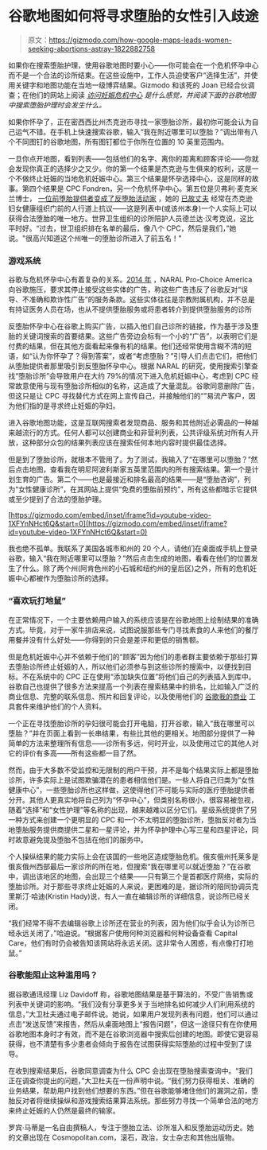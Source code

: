 # 谷歌地图如何将寻求堕胎的女性引入歧途

> 原文：<https://gizmodo.com/how-google-maps-leads-women-seeking-abortions-astray-1822882758>

如果你在搜索堕胎护理，使用谷歌地图时要小心——你可能会在一个危机怀孕中心而不是一个合法的诊所结束。在这些设施中，工作人员迫使客户“选择生活”，并使用关键字和地图功能在当地一级博弈结果。Gizmodo 和该死的 Joan 已经合伙调查；在他们的网站上阅读 [*访问妊娠危机中心*](https://damnjoan.com/abortionsearch) *是什么感觉，并阅读下面的谷歌地图中搜索堕胎护理时会发生什么。*



如果你怀孕了，正在密西西比州杰克逊市寻找一家堕胎诊所，最初你可能会认为自己运气不错。在手机上快速搜索谷歌，输入“我在附近哪里可以堕胎？”调出带有八个不同图钉的谷歌地图，所有图钉都位于你所在位置的 10 英里范围内。

一旦你点开地图，看到列表——包括他们的名字、离你的距离和顾客评论——你就会发现你真正的选择少之又少。你的第一个结果是杰克逊与生俱来的权利，这是一个不做终止妊娠的当地危机妊娠中心。第三个结果是怀孕选择中心，这是同样的故事。第四个结果是 CPC Fondren，另一个危机怀孕中心。第五位是贝弗利·麦克米兰博士， [一位前堕胎提供者变成了反堕胎活动家](https://www.youtube.com/watch?v=VeT357hlXk8) ，她的 [已故丈夫](https://www.clarionledger.com/story/news/2016/01/21/anti-abortion-activist-roy-mcmillan-dies/79119222/) 经常在杰克逊妇女健康组织门前的人行道上抗议——这是列表中(或该州本身)一个人实际上可以获得合法堕胎的唯一地方。世界卫生组织的诊所陪护人员德兰达·汉考克说，这比平时好。“过去，世卫组织排在名单的最后，像八个 CPC，然后是我们，”她说。"很高兴知道这个州唯一的堕胎诊所进入了前五名！"

### **游戏系统**

谷歌与危机怀孕中心有着复杂的关系。[2014 年](http://thehill.com/policy/technology/204571-google-removes-anti-abortion-ads-after-pressure) ，NARAL Pro-Choice America 向谷歌施压，要求其停止接受这些实体的广告，称这些广告违反了谷歌反对“误导、不准确和欺诈性广告”的服务条款。这些实体往往是宗教附属机构，并不总是有持证医务人员在场，也从不提供堕胎服务或将患者转介到提供堕胎服务的诊所

反堕胎怀孕中心在谷歌上购买广告，以插入他们自己诊所的链接，作为基于涉及堕胎的关键词搜索的首要结果。这些广告旁边会标有一个小的“广告”，以表明它们是付费的结果，但在其他方面看起来像有机的结果。他们还经常使用含糊不清的短语，如“认为你怀孕了？得到答案”，或者“考虑堕胎？”引导人们点击它们，把他们从堕胎提供者那里吸引到反堕胎怀孕中心。根据 NARAL 的研究，使用搜索引擎查找“堕胎诊所”会导致用户在大约 79%的情况下进入危机妊娠中心，考虑到 CPC 经常故意使用与现有堕胎诊所相似的名称，这造成了大量混乱。谷歌同意删除广告，但这只是让 CPC 寻找替代方式在网上宣传自己，并接触他们的“”易流产客户，因为他们指的是寻求终止妊娠的孕妇。

进入谷歌地图功能，这是互联网搜索者发现商品、服务和其他附近必需品的一种越来越流行的方式。任何人都可以创建商业和非营利列表，公共评级系统对所有人开放，这种部分众包的结果列表应该在搜索任何本地内容时提供最佳选择。

但是到了堕胎诊所，就根本不管用了。为了测试，我输入了“在哪里可以堕胎？”然后点击地图，查看我在明尼阿波利斯家五英里范围内的所有搜索结果。第一个是计划生育的广告。第二个——也是最接近和排名最高的结果——是“堕胎咨询”，列为“女性健康诊所”，在其网站上提供“免费的堕胎前预约”，所有这些都暗示它提供或至少提到了合法的堕胎护理。

 [https://gizmodo.com/embed/inset/iframe?id=youtube-video-1XFYnNHct6Q&start=0](https://gizmodo.com/embed/inset/iframe?id=youtube-video-1XFYnNHct6Q&start=0) 

我也绝不孤单。我联系了美国各城市和州的 20 个人，请他们在桌面或手机上登录谷歌，输入“我在附近哪里可以堕胎？”然后点击生成的地图，看看在他们的位置发生了什么。除了两个州(阿肯色州的小石城和纽约州的皇后区)之外，所有的危机妊娠中心都被作为堕胎诊所的选择。

### **“喜欢玩打地鼠”**

在正常情况下，一个主要依赖用户输入的系统应该是在谷歌地图上绘制结果的准确方式。毕竟，对于一家牛排店来说，试图说服那些专门寻找素食的人来他们的餐厅用餐并没有什么好处——你得到的只会是差评和更低的销售额。

但是危机妊娠中心并不依赖于他们的“顾客”因为他们的患者群主要依赖于那些打算去堕胎诊所终止妊娠的人，所以他们必须参与到这些诊所的搜索中，以便找到目标。不在系统中的 CPC 正在使用“添加缺失位置”将他们自己的列表插入到库中。谷歌自己也提供了很多方法来提高一个列表在搜索结果中的排名，比如输入广泛的商业信息、完整的联系信息、照片和回复评论，以及使用他们的 [谷歌我的商业](https://www.google.com/business/how-it-works/?gmbsrc=us-en-et-gs-z-gmb-l-z-h~my%7Credirect%7Cu&ppsrc=GMBLR&utm_campaign=us-en-et-gs-z-gmb-l-z-h~my%7Credirect%7Cu&utm_source=gmb&utm_medium=et) 工具套件来维护他们的个人资料。

一个正在寻找堕胎诊所的孕妇很可能会打开电脑，打开谷歌，输入“我在哪里可以堕胎？”并在页面上看到一长串结果，有些比其他的更相关。地图部分提供了一种简单的方法来整理所有信息——诊所有多远，何时开业，以及使用过它的其他人对它的评价有多高——所有这些都一目了然。

然而，由于大多数不受监控和无限制的用户干预，并不是每个结果实际上都是堕胎诊所，许多实际上是试图欺骗潜在的患者相信他们是。一些人将自己归类为“女性健康中心”，一些堕胎诊所也这样做，这使得他们不可能与实际的医疗堕胎提供者分开。其他人更真实地将自己列为“怀孕中心”，但类别名称很小，很容易被忽视，随着“选择”和“女性护理”等名称的出现，越来越难以区分它们。星级系统提供了另一种方式来创建一个更明显的 CPC 和一个不太明显的堕胎诊所，堕胎反对者为当地堕胎服务提供商提供二星和一星评论，并为怀孕护理中心写三星和四星评论，同时故意避免提及堕胎不包括在他们的服务中。

个人操纵结果的能力实际上会在该国的一些地区造成堕胎危机。俄亥俄州托莱多是俄亥俄州西部最后一家诊所的所在地，但搜索“我在哪里可以就近堕胎？”在谷歌中，调出该地区的地图，会出现三个结果——只有第三个是首都医疗网络，实际的堕胎诊所。对于那些寻求终止妊娠的人来说，更困难的是，据诊所的陪同协调员克里斯汀·哈迪(Kristin Hady)说，有人一直在编辑诊所的详细信息，说诊所已经关闭。

“我们经常不得不去编辑谷歌上诊所还在营业的列表，因为他们似乎会认为诊所已经永远关闭了，”哈迪说。“根据客户使用何种浏览器和何种设备查看 Capital Care，他们有时仍会被告知该网站将永远关闭。这非常令人困惑，有点像打打地鼠。”

### 谷歌能阻止这种滥用吗？

据谷歌通讯经理 Liz Davidoff 称，谷歌地图结果是基于算法的，不受广告销售或列表中关键词的影响。“我们没有分享更多关于当地排名如何减少人们利用系统的信息，”大卫杜夫通过电子邮件说。她说，如果用户发现列表有问题，他们可以通过点击“发送反馈”来报告，然后从桌面地图上“报告问题”，但这一途径只有在你使用谷歌地图本身时才有效，而不是在谷歌浏览器中搜索后创建的地图。即使它更容易获得，也不清楚有多少患者会倾向于报告在试图获得实际堕胎的过程中受到了误导。

在收到搜索结果后，谷歌同意调查为什么 CPC 会出现在堕胎搜索查询中。“我们正在调查你提出的问题，”大卫杜夫在一份声明中说。“我们努力获得相关、准确的业务结果，帮助用户找到他们想要的东西。”但在谷歌能够堵住他们的漏洞之前，堕胎反对者将继续操纵和游戏搜索结果算法系统。那些努力寻找一个简单合法的地方来终止妊娠的人仍然是最终的输家。

罗宾·马蒂是一名自由撰稿人，专注于堕胎立法、诊所准入和反堕胎运动历史。她的文章出现在 Cosmopolitan.com，滚石，政治，女士杂志和其他出版物。